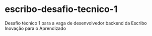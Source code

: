 # escribo-desafio-tecnico-1
Desafio técnico 1 para a vaga de desenvolvedor backend da Escribo Inovação para o Aprendizado

